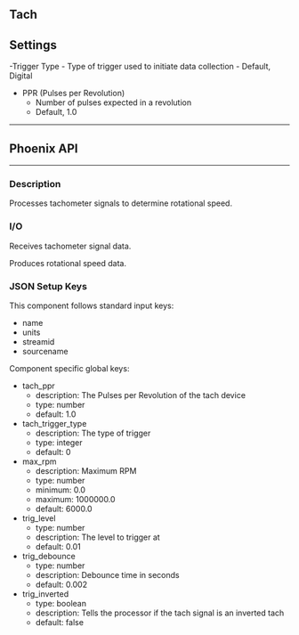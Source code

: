 ## Tach
## Settings

-Trigger Type
    - Type of trigger used to initiate data collection
    - Default, Digital
- PPR (Pulses per Revolution)
    - Number of pulses expected in a revolution
    - Default, 1.0
___
## Phoenix API
___
### Description

Processes tachometer signals to determine rotational speed.

### I/O

Receives tachometer signal data.

Produces rotational speed data.

### JSON Setup Keys

This component follows standard input keys:
- name
- units
- streamid
- sourcename

Component specific global keys:
- tach_ppr
    - description: The Pulses per Revolution of the tach device
    - type: number
    - default: 1.0
- tach_trigger_type
    - description: The type of trigger
    - type: integer
    - default: 0
- max_rpm
    - description: Maximum RPM
    - type: number
    - minimum: 0.0
    - maximum: 1000000.0
    - default: 6000.0
- trig_level
    - type: number
    - description: The level to trigger at
    - default: 0.01
- trig_debounce
    - type: number
    - description: Debounce time in seconds
    - default: 0.002
- trig_inverted
    - type: boolean
    - description: Tells the processor if the tach signal is an inverted tach
    - default: false